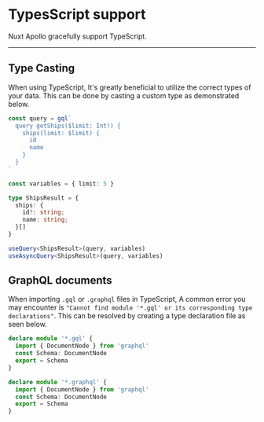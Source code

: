 # TypesScript support

Nuxt Apollo gracefully support TypeScript.

---

## Type Casting

When using TypeScript, It's greatly beneficial to utilize the correct types of your data. This can be done by casting a custom type as demonstrated below.

```ts [app.vue]
const query = gql`
  query getShips($limit: Int!) {
    ships(limit: $limit) {
      id
      name
    }
  }
`

const variables = { limit: 5 }

type ShipsResult = {
  ships: {
    id?: string;
    name: string;
  }[]
}

useQuery<ShipsResult>(query, variables)
useAsyncQuery<ShipsResult>(query, variables)
```

## GraphQL documents

When importing `.gql` or `.graphql` files in TypeScript, A common error you may encounter is `"Cannot find module '*.gql' or its corresponding type declarations"`. This can be resolved by creating a type declaration file as seen below.

```ts [globals.d.ts]
declare module '*.gql' {
  import { DocumentNode } from 'graphql'
  const Schema: DocumentNode
  export = Schema
}

declare module '*.graphql' {
  import { DocumentNode } from 'graphql'
  const Schema: DocumentNode
  export = Schema
}
```
